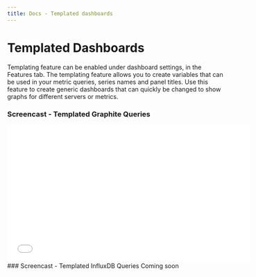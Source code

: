 ```yaml
---
title: Docs - Templated dashboards
---
```


# Templated Dashboards

Templating feature can be enabled under dashboard settings, in the Features tab. The templating feature allows
you to create variables that can be used in your metric queries, series names and panel titles. Use this feature to
create generic dashboards that can quickly be changed to show graphs for different servers or metrics.

### Screencast - Templated Graphite Queries
<iframe width="560" height="315" src="//www.youtube.com/embed/FhNUrueWwOk?list=PLDGkOdUX1Ujo3wHw9-z5Vo12YLqXRjzg2" frameborder="0" allowfullscreen></iframe>

<br>
### Screencast - Templated InfluxDB Queries
Coming soon
